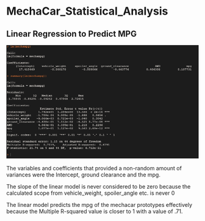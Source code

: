# MechaCar_Statistical_Analysis
 
## Linear Regression to Predict MPG

<img src="https://github.com/JacobbMorton/MechaCar_Statistical_Analysis/blob/main/MPG.png" width="600" >

The variables and coefficients that provided a non-random amount of variances were the Intercept, ground clearance and the mpg. 

The slope of the linear model is never considered to be zero because the calculated scope from vehicle_weight, spoiler_angle etc. is never 0

The linear model predicts the mpg of the mechacar prototypes effectively because the Multiple R-squared value is closer to 1 with a value of .71.
